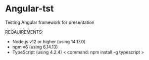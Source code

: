 # Angular-tst
Testing Angular framework for presentation 

REQAUIREMENTS: 

* Node.js v12 or higher (using 14.17.0)
* npm v6 (using 6.14.13)
* TypeScript (using 4.2.4) < command: npm install -g typescript >
